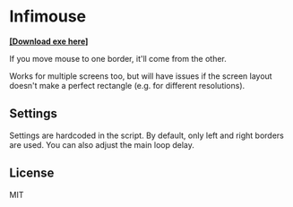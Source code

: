 # Infimouse

**[[Download exe here]](https://github.com/angel333/infimouse/blob/master/infimouse.exe?raw=true)**

If you move mouse to one border, it'll come from the other.

Works for multiple screens too, but will have issues if the screen
layout doesn't make a perfect rectangle (e.g. for different
resolutions).


## Settings

Settings are hardcoded in the script. By default, only left and right
borders are used. You can also adjust the main loop delay.


## License

MIT

